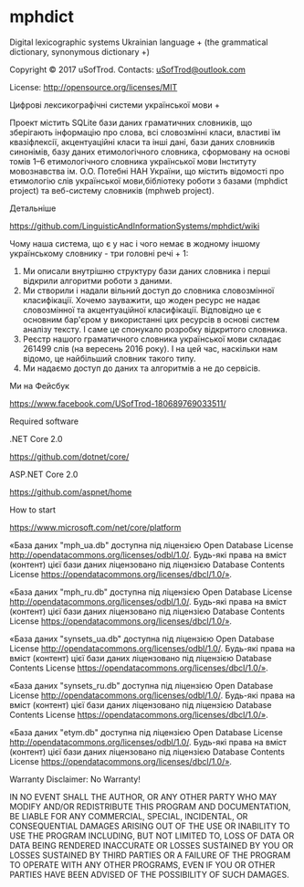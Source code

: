 # mphdict
Digital lexicographic systems Ukrainian language + (the grammatical dictionary, synonymous dictionary +)

Copyright © 2017 uSofTrod. Contacts: uSofTrod@outlook.com

License: http://opensource.org/licenses/MIT

Цифрові лексикографічні системи української мови +

Проект містить SQLite бази даних граматичних словників, що зберігають інформацію про слова, всі словозмінні класи, властиві їм квазіфлексії, акцентуаційні класи та інші дані, бази даних словників синонімів, базу даних етимологічного словника, сформовану на основі томів 1–6 етимологічного словника української мови Інституту мовознавства ім. О.О. Потебні НАН України, що містить відомості про етимологію слів української мови,бібліотеку роботи з базами (mphdict project) та веб-систему словників (mphweb project).

Детальніше

https://github.com/LinguisticAndInformationSystems/mphdict/wiki

Чому наша система, що є у нас і чого немає в жодному іншому українському словнику - три головні речі + 1: 
1. Ми описали внутрішню структуру бази даних словника і перші відкрили алгоритми роботи з даними. 
2. Ми створили і надали вільний доступ до словника словозмінної класифікації. Хочемо зауважити, що жоден ресурс не надає словозмінної та акцентуаційної класифікації. Відповідно це є основним бар'єром у використанні цих ресурсів в основі систем аналізу тексту. І саме це спонукало розробку відкритого словника. 
3. Реєстр нашого граматичного словника української мови складає 261499 слів (на вересень 2016 року). І на цей час, наскільки нам відомо, це найбільший словник такого типу.
4. Ми надаємо доступ до даних та алгоритмів а не до сервісів. 

Ми на Фейсбук

https://www.facebook.com/USofTrod-180689769033511/

Required software

.NET Core 2.0

https://github.com/dotnet/core/

ASP.NET Core 2.0

https://github.com/aspnet/home

How to start

https://www.microsoft.com/net/core/platform

«База даних "mph_ua.db" доступна під ліцензією Open Database License http://opendatacommons.org/licenses/odbl/1.0/. Будь-які права на вміст (контент) цієї бази даних ліцензовано під ліцензією Database Contents License https://opendatacommons.org/licenses/dbcl/1.0/».

«База даних "mph_ru.db" доступна під ліцензією Open Database License http://opendatacommons.org/licenses/odbl/1.0/. Будь-які права на вміст (контент) цієї бази даних ліцензовано під ліцензією Database Contents License https://opendatacommons.org/licenses/dbcl/1.0/».

«База даних "synsets_ua.db" доступна під ліцензією Open Database License http://opendatacommons.org/licenses/odbl/1.0/. Будь-які права на вміст (контент) цієї бази даних ліцензовано під ліцензією Database Contents License https://opendatacommons.org/licenses/dbcl/1.0/».

«База даних "synsets_ru.db" доступна під ліцензією Open Database License http://opendatacommons.org/licenses/odbl/1.0/. Будь-які права на вміст (контент) цієї бази даних ліцензовано під ліцензією Database Contents License https://opendatacommons.org/licenses/dbcl/1.0/».

«База даних "etym.db" доступна під ліцензією Open Database License http://opendatacommons.org/licenses/odbl/1.0/. Будь-які права на вміст (контент) цієї бази даних ліцензовано під ліцензією Database Contents License https://opendatacommons.org/licenses/dbcl/1.0/».

Warranty Disclaimer: No Warranty!

IN NO EVENT SHALL THE AUTHOR, OR ANY OTHER PARTY WHO MAY MODIFY AND/OR REDISTRIBUTE THIS PROGRAM AND DOCUMENTATION, BE LIABLE FOR ANY COMMERCIAL, SPECIAL, INCIDENTAL, OR CONSEQUENTIAL DAMAGES ARISING OUT OF THE USE OR INABILITY TO USE THE PROGRAM INCLUDING, BUT NOT LIMITED TO, LOSS OF DATA OR DATA BEING RENDERED INACCURATE OR LOSSES SUSTAINED BY YOU OR LOSSES SUSTAINED BY THIRD PARTIES OR A FAILURE OF THE PROGRAM TO OPERATE WITH ANY OTHER PROGRAMS, EVEN IF YOU OR OTHER PARTIES HAVE BEEN ADVISED OF THE POSSIBILITY OF SUCH DAMAGES.